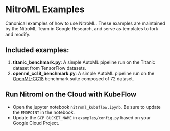 # NitroML Examples

Canonical examples of how to use NitroML. These examples are maintained by the NitroML Team in Google Research, and serve as templates to fork and modify.

## Included examples:

 1. **titanic_benchmark.py**: A simple AutoML pipeline run on the Titanic dataset from TensorFlow datasets.
 2. **openml_cc18_benchmark.py**: A simple AutoML pipeline run on the [OpenML-CC18](https://www.openml.org/s/99) benchmark suite composed of 72 dataset.

## Run Nitroml on the Cloud with KubeFlow

- Open the jupyter notebook `nitroml_kubeflow.ipynb`. Be sure to update the `ENDPOINT` in the notebook.
- Update the `GCP_BUCKET_NAME` in `examples/config.py` based on your Google Cloud Project.
